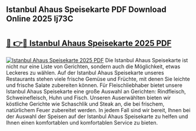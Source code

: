 ## Istanbul Ahaus Speisekarte PDF Download Online 2025 lj73C

# <h2><a href="http://gc7gszx.nevu.top/?p=Istanbul+Ahaus+Speisekarte">🔗 👉🔴 Istanbul Ahaus Speisekarte 2025 PDF</a></h2>

[![Istanbul Ahaus Speisekarte 2025 PDF](https://i.imgur.com/dBaPXMq.png)](http://gc7gszx.nevu.top/?p=Istanbul+Ahaus+Speisekarte)
Die Istanbul Ahaus Speisekarte ist nicht nur eine Liste von Gerichten, sondern auch die Möglichkeit, etwas Leckeres zu wählen. Auf der Istanbul Ahaus Speisekarte unseres Restaurants stehen viele frische Gemüse und Früchte, mit denen Sie leichte und frische Salate zubereiten können. Für Fleischliebhaber bietet unsere Istanbul Ahaus Speisekarte eine große Auswahl an Gerichten: Rindfleisch, Schweinefleisch, Huhn und Fisch. Unseren Auserwählten bieten wir köstliche Gerichte wie Schaschlik und Steak an, die bei frischem, natürlichem Feuer zubereitet werden. In jedem Fall sind wir bereit, Ihnen bei der Auswahl der Speisen auf der Istanbul Ahaus Speisekarte zu helfen und Ihnen einen komfortablen und komfortablen Service zu bieten.

